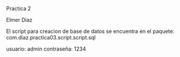 Practica 2

Elmer Diaz

El script para creacion de base de datos
se encuentra en el paquete:
com.diaz.practica03.script.script.sql

usuario: admin
contraseña: 1234